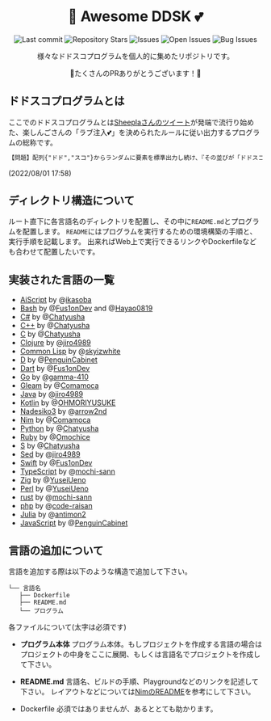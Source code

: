 <div align="center"><h1> 👏 Awesome DDSK 💕 </h1>

![Last commit](https://img.shields.io/github/last-commit/Comamoca/Awesome-DDSK?style=flat-square)
![Repository Stars](https://img.shields.io/github/stars/Comamoca/Awesome-DDSK?style=flat-square)
![Issues](https://img.shields.io/github/issues/Comamoca/Awesome-DDSK?style=flat-square)
![Open Issues](https://img.shields.io/github/issues-raw/Comamoca/Awesome-DDSK?style=flat-square)
![Bug Issues](https://img.shields.io/github/issues/Comamoca/Awesome-DDSK/bug?style=flat-square)

様々なドドスコプログラムを個人的に集めたリポジトリです。

🎉たくさんのPRありがとうございます！🎉
</div>

## ドドスコプログラムとは

ここでのドドスコプログラムとは[Sheeplaさんのツイート](https://twitter.com/Sheeeeepla/status/1554028833942441984?s=20&t=7NM1CBCnhpZsp3-4JfXBwg)が発端で流行り始めた、楽しんごさんの「ラブ注入💕」を決められたルールに従い出力するプログラムの総称です。

```txt
【問題】配列{"ドド","スコ"}からランダムに要素を標準出力し続け、『その並びが「ドドスコスコスコ」を3回繰り返したもの』に一致したときに「ラブ注入♡」と標準出力して終了するプログラムを作成せよ(配点:5点)
```

(2022/08/01 17:58)

## ディレクトリ構造について

ルート直下に各言語名のディレクトリを配置し、その中に`README.md`とプログラムを配置します。
`README`にはプログラムを実行するための環境構築の手順と、実行手順を記載します。
出来ればWeb上で実行できるリンクやDockerfileなども合わせて配置したいです。

## 実装された言語の一覧

- [AiScript](./AiScript) by @[ikasoba](https://github.com/ikasoba)
- [Bash](./Bash) by @[Fus1onDev](https://github.com/Fus1onDev) and @[Hayao0819](https://github.com/Hayao0819)
- [C#](./C#) by @[Chatyusha](https://github.com/Chatyusha)
- [C++](./C++) by @[Chatyusha](https://github.com/Chatyusha)
- [C](./C) by @[Chatyusha](https://github.com/Chatyusha)
- [Clojure](./Clojure) by @[jiro4989](https://github.com/jiro4989)
- [Common Lisp](./CommonLisp) by @[skyizwhite](https://github.com/skyizwhite)
- [D](./D) by @[PenguinCabinet](https://github.com/PenguinCabinet)
- [Dart](./Dart) by @[Fus1onDev](https://github.com/Fus1onDev)
- [Go](./Go) by @[gamma-410](https://github.com/gamma-410)
- [Gleam](./Gleam) by @[Comamoca](https://github.com/Comamoca)
- [Java](./Java) by @[jiro4989](https://github.com/jiro4989)
- [Kotlin](./Kotlin) by @[OHMORIYUSUKE](https://github.com/OHMORIYUSUKE)
- [Nadesiko3](./Nadesiko3) by @[arrow2nd](https://github.com/arrow2nd)
- [Nim](./Nim) by @[Comamoca](https://github.com/Comamoca)
- [Python](./Python) by @[Chatyusha](https://github.com/Chatyusha)
- [Ruby](./Ruby) by @[Omochice](https://github.com/Omochice)
- [S](./S) by @[Chatyusha](https://github.com/Chatyusha)
- [Sed](./Sed) by @[jiro4989](https://github.com/jiro4989)
- [Swift](./Swift) by @[Fus1onDev](https://github.com/Fus1onDev)
- [TypeScript](./TypeScript) by @[mochi-sann](https://github.com/mochi-sann)
- [Zig](./Zig) by @[YuseiUeno](https://github.com/YuseiUeno)
- [Perl](./Perl) by @[YuseiUeno](https://github.com/YuseiUeno)
- [rust](./rust) by @[mochi-sann](https://github.com/mochi-sann)
- [php](./php) by @[code-raisan](https://github.com/code-raisan)
- [Julia](./Julia) by @[antimon2](https://github.com/antimon2)
- [JavaScript](./JavaScript) by @[PenguinCabinet](https://github.com/PenguinCabinet)

## 言語の追加について

言語を追加する際は以下のような構造で追加して下さい。

```
└── 言語名
   ├── Dockerfile
   ├── README.md 
   └── プログラム
```

各ファイルについて(太字は必須です)

- **プログラム本体**
プログラム本体。もしプロジェクトを作成する言語の場合はプロジェクトの中身をここに展開、もしくは言語名でプロジェクトを作成して下さい。

- **README.md**
言語名、ビルドの手順、Playgroundなどのリンクを記述して下さい。
レイアウトなどについては[NimのREADME](./Nim/README.md)を参考にして下さい。

- Dockerfile
必須ではありませんが、あるととても助かります。
